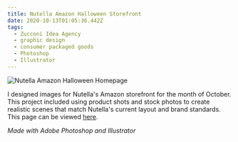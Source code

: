 ```yaml
---
title: Nutella Amazon Halloween Storefront
date: 2020-10-13T01:05:36.442Z
tags:
  - Zucconi Idea Agency
  - graphic design
  - consumer packaged goods
  - Photoshop
  - Illustrator
---
```

![Nutella Amazon Halloween Homepage](/assets/screen-shot-2020-10-01-at-9.56.48-am.png "Nutella Amazon Halloween Homepage")

I designed images for Nutella's Amazon storefront for the month of October. This project included using product shots and stock photos to create realistic scenes that match Nutella's current layout and brand standards. This page can be viewed [here](https://www.amazon.com/stores/Nutella/page/FF9AA69A-C4A0-4ED8-80A4-2F766D799C34?ref_=ast_bln).

*Made with Adobe Photoshop and Illustrator*